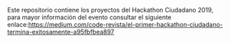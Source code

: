 Este repositorio contiene los proyectos del Hackathon Ciudadano 2019, para mayor información del evento consultar el siguiente enlace:https://medium.com/code-revista/el-primer-hackathon-ciudadano-termina-exitosamente-a95fbfbea897

